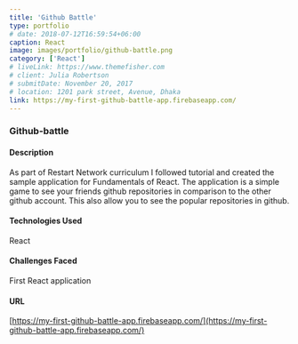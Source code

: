 ```yaml
---
title: 'Github Battle'
type: portfolio
# date: 2018-07-12T16:59:54+06:00
caption: React
image: images/portfolio/github-battle.png
category: ['React']
# liveLink: https://www.themefisher.com
# client: Julia Robertson
# submitDate: November 20, 2017
# location: 1201 park street, Avenue, Dhaka
link: https://my-first-github-battle-app.firebaseapp.com/
---
```


### Github-battle

#### Description
As part of Restart Network curriculum I followed tutorial and created the sample application for Fundamentals of React. The application is a simple game to see your friends github repositories in comparison to the other github account. This also allow you to see the popular repositories in github.

#### Technologies Used
React

#### Challenges Faced

First React application

#### URL
[https://my-first-github-battle-app.firebaseapp.com/](https://my-first-github-battle-app.firebaseapp.com/)

